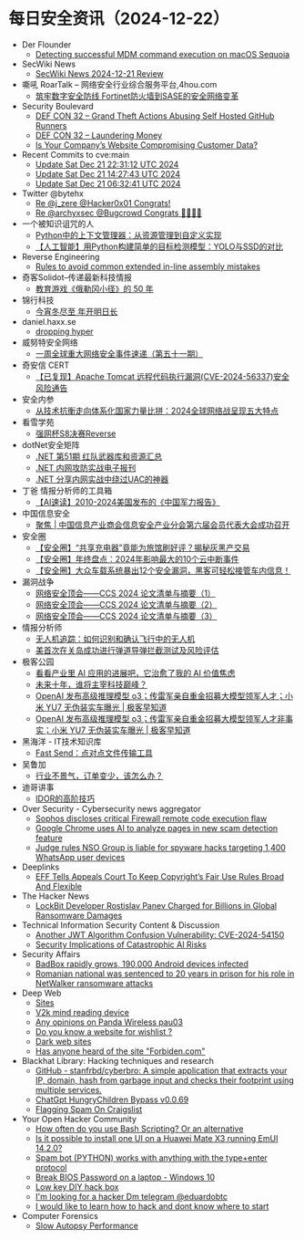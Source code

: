 # 每日安全资讯（2024-12-22）

- Der Flounder
  - [Detecting successful MDM command execution on macOS Sequoia](https://derflounder.wordpress.com/2024/12/21/detecting-successful-mdm-command-execution-on-macos-sequoia/)
- SecWiki News
  - [SecWiki News 2024-12-21 Review](http://www.sec-wiki.com/?2024-12-21)
- 嘶吼 RoarTalk – 网络安全行业综合服务平台,4hou.com
  - [筑牢数字安全防线 Fortinet防火墙到SASE的安全网络变革](https://www.4hou.com/posts/VWZO)
- Security Boulevard
  - [DEF CON 32 –  Grand Theft Actions Abusing Self Hosted GitHub Runners](https://securityboulevard.com/2024/12/def-con-32-grand-theft-actions-abusing-self-hosted-github-runners/)
  - [DEF CON 32 –  Laundering Money](https://securityboulevard.com/2024/12/def-con-32-laundering-money-2/)
  - [Is Your Company’s Website Compromising Customer Data?](https://securityboulevard.com/2024/12/is-your-companys-website-compromising-customer-data/)
- Recent Commits to cve:main
  - [Update Sat Dec 21 22:31:12 UTC 2024](https://github.com/trickest/cve/commit/d3b894a298e5ecb54eac5f7a681d1783586fb8fc)
  - [Update Sat Dec 21 14:27:43 UTC 2024](https://github.com/trickest/cve/commit/7068dd90bce5749e44d5b91f1f8d6239aae1f491)
  - [Update Sat Dec 21 06:32:41 UTC 2024](https://github.com/trickest/cve/commit/0599c77df618f5eeeb31f7f36d4f75ff613e3331)
- Twitter @bytehx
  - [Re @j_zere @Hacker0x01 Congrats!](https://x.com/bytehx343/status/1870497496805576991)
  - [Re @archyxsec @Bugcrowd Congrats 🎉🎉🎉🎉](https://x.com/bytehx343/status/1870356772172779937)
- 一个被知识诅咒的人
  - [Python中的上下文管理器：从资源管理到自定义实现](https://blog.csdn.net/nokiaguy/article/details/144630228)
  - [【人工智能】用Python构建简单的目标检测模型：YOLO与SSD的对比](https://blog.csdn.net/nokiaguy/article/details/144630220)
- Reverse Engineering
  - [Rules to avoid common extended in-line assembly mistakes](https://www.reddit.com/r/ReverseEngineering/comments/1hjamj7/rules_to_avoid_common_extended_inline_assembly/)
- 奇客Solidot–传递最新科技情报
  - [教育游戏《俄勒冈小径》的 50 年](https://www.solidot.org/story?sid=80116)
- 锦行科技
  - [今宵冬尽至 年开明日长](https://mp.weixin.qq.com/s?__biz=MzIxNTQxMjQyNg==&mid=2247493512&idx=1&sn=81112b5105da47f145c7257ff0d002f1&chksm=979a1c2da0ed953baa9c7a5e754028a54581bce9ab8fc52def2dff1ef22b7118cefa347362f7&scene=58&subscene=0#rd)
- daniel.haxx.se
  - [dropping hyper](https://daniel.haxx.se/blog/2024/12/21/dropping-hyper/)
- 威努特安全网络
  - [一周全球重大网络安全事件速递（第五十一期）](https://mp.weixin.qq.com/s?__biz=MzAwNTgyODU3NQ==&mid=2651129927&idx=1&sn=e587fdd701e6196823b69e2a296d899d&chksm=80e712f7b7909be17e0953013c5da6aa36b44859899fdef838545cd9d6f6d8862f33867daca3&scene=58&subscene=0#rd)
- 奇安信 CERT
  - [【已复现】Apache Tomcat 远程代码执行漏洞(CVE-2024-56337)安全风险通告](https://mp.weixin.qq.com/s?__biz=MzU5NDgxODU1MQ==&mid=2247502658&idx=1&sn=e1de6decc572e58a32c667c1ecd2ec0b&chksm=fe79efdac90e66cc313e0e0816a80c07931f5719df659f74aba6bb8efcfae9347460cd26c232&scene=58&subscene=0#rd)
- 安全内参
  - [从技术抗衡走向体系化国家力量比拼：2024全球网络战呈现五大特点](https://mp.weixin.qq.com/s?__biz=MzI4NDY2MDMwMw==&mid=2247513328&idx=1&sn=97373493482e1d3fd1b4557aacc51835&chksm=ebfaf3d0dc8d7ac670a4ac7200451cedda963e8ffb2c710b52f013e959c033e54315a90e2f88&scene=58&subscene=0#rd)
- 看雪学苑
  - [强网杯S8决赛Reverse](https://mp.weixin.qq.com/s?__biz=MjM5NTc2MDYxMw==&mid=2458587593&idx=2&sn=d75b7bc1f33210cf17b4f9d3c8bfa298&chksm=b18c214386fba855317cd3ddece1d0add96f22753a325b45ea7df0604c8018e3a2d0d7bde360&scene=58&subscene=0#rd)
- dotNet安全矩阵
  - [.NET 第51期 红队武器库和资源汇总](https://mp.weixin.qq.com/s?__biz=MzUyOTc3NTQ5MA==&mid=2247497632&idx=1&sn=206c761531abbcc659277008372656ee&chksm=fa59594dcd2ed05b8ad58f8185720a53f8f9612efb6f9cb55d6d653ac7fd1747263faf44f112&scene=58&subscene=0#rd)
  - [.NET 内网攻防实战电子报刊](https://mp.weixin.qq.com/s?__biz=MzUyOTc3NTQ5MA==&mid=2247497632&idx=2&sn=bc11aaa216bda5c4cdf29f67f362967f&chksm=fa59594dcd2ed05bdbc616594c1d457c33a746e1822aff46dea97b50d5b3e86a14f95c1841b0&scene=58&subscene=0#rd)
  - [.NET 分享内网实战中绕过UAC的神器](https://mp.weixin.qq.com/s?__biz=MzUyOTc3NTQ5MA==&mid=2247497632&idx=3&sn=65edb2d30dd3a240d08afe8afdafdd9b&chksm=fa59594dcd2ed05b81cef4148c23a0886f58ef2e290c208dd90b68c0d970d558105f2f1ae514&scene=58&subscene=0#rd)
- 丁爸 情报分析师的工具箱
  - [【AI速读】2010-2024美国发布的《中国军力报告》](https://mp.weixin.qq.com/s?__biz=MzI2MTE0NTE3Mw==&mid=2651148236&idx=1&sn=0eed3794c916e067052e21cea3b90eeb&chksm=f1af38f6c6d8b1e00831a8ed9839fbb9c8d62d35082199938479082eed15c3cb965015e27965&scene=58&subscene=0#rd)
- 中国信息安全
  - [聚焦 | 中国信息产业商会信息安全产业分会第六届会员代表大会成功召开](https://mp.weixin.qq.com/s?__biz=MzA5MzE5MDAzOA==&mid=2664232751&idx=1&sn=919c66c3ba377fbb8f5a682376953f40&chksm=8b59f5d6bc2e7cc080d2b722b2a75abed9d6f2987c44aa6d7c64bb7c558e857c3f9200d67e44&scene=58&subscene=0#rd)
- 安全圈
  - [【安全圈】“共享充电器”竟能为旅馆刷好评？揭秘灰黑产交易](https://mp.weixin.qq.com/s?__biz=MzIzMzE4NDU1OQ==&mid=2652066803&idx=1&sn=80728ed4cd49abaf5f88c997e42aa82f&chksm=f36e7fb3c419f6a54c048bbf995792c834541dff640400880294d4ac047777c324892a60d019&scene=58&subscene=0#rd)
  - [【安全圈】年终盘点：2024年影响最大的10个云中断事件](https://mp.weixin.qq.com/s?__biz=MzIzMzE4NDU1OQ==&mid=2652066803&idx=2&sn=1401ba363c05488dd39bd7e03972736f&chksm=f36e7fb3c419f6a5a7626099c6aab024aee39ddf0dca8d6d6d988fba7fdf12f3b97197e904a2&scene=58&subscene=0#rd)
  - [【安全圈】大众车载系统暴出12个安全漏洞，黑客可轻松接管车内信息！](https://mp.weixin.qq.com/s?__biz=MzIzMzE4NDU1OQ==&mid=2652066803&idx=3&sn=dca3ffae63a4a135b0aaae997fee9b6d&chksm=f36e7fb3c419f6a501dfeb9d60cff3b477a4ac64b70fdd353bed9f6ab86f24ba62907b4475ae&scene=58&subscene=0#rd)
- 漏洞战争
  - [网络安全顶会——CCS 2024 论文清单与摘要（1）](https://mp.weixin.qq.com/s?__biz=MzU0MzgzNTU0Mw==&mid=2247485929&idx=1&sn=f31e1a450fa9ab0dad3f9b6b1ea143d0&chksm=fb041d11cc7394070e8bc2467f5e9dde5c9d8d79633b2076bba070d77a4ae674e80a92fab327&scene=58&subscene=0#rd)
  - [网络安全顶会——CCS 2024 论文清单与摘要（2）](https://mp.weixin.qq.com/s?__biz=MzU0MzgzNTU0Mw==&mid=2247485929&idx=2&sn=85652ae4ff67dac73e8c8c8e0fcd320b&chksm=fb041d11cc7394071f7b70b69ce9ae0ed837848cc23b1eae0b7ac414f6f816edb6e09b42292d&scene=58&subscene=0#rd)
  - [网络安全顶会——CCS 2024 论文清单与摘要（3）](https://mp.weixin.qq.com/s?__biz=MzU0MzgzNTU0Mw==&mid=2247485929&idx=3&sn=1f0bfde286379c9cf00953be4950e742&chksm=fb041d11cc7394070acd76a4b9b6727ad32adf50736319898a6ac0494f1a5a12131fdbfebf8c&scene=58&subscene=0#rd)
- 情报分析师
  - [无人机追踪：如何识别和确认飞行中的无人机](https://mp.weixin.qq.com/s?__biz=MzA3Mjc1MTkwOA==&mid=2650558353&idx=1&sn=3cd1475ab7631eabcf0d49983243e964&chksm=871161dab066e8cceb74fe4206e87d3f02d3e320da8e7ada8ceb5102aacf781b7984f0e08728&scene=58&subscene=0#rd)
  - [美首次在关岛成功进行弹道导弹拦截测试及风险评估](https://mp.weixin.qq.com/s?__biz=MzA3Mjc1MTkwOA==&mid=2650558353&idx=2&sn=e4eaa62b9f52dda0d11380e9a9350758&chksm=871161dab066e8cc0ee1c930e5bc073ac566ede354c53aa734ec0d50ef914e77532f98f7d683&scene=58&subscene=0#rd)
- 极客公园
  - [看看产业里 AI 应用的进展吧，它治愈了我的 AI 价值焦虑](https://mp.weixin.qq.com/s?__biz=MTMwNDMwODQ0MQ==&mid=2653070283&idx=1&sn=44503f472b030d05734e88e93489fd24&chksm=7e57de7d4920576b536a89c68d19ffa5269ba4b1f393b1bd920630cec69c734692fd4530c8ef&scene=58&subscene=0#rd)
  - [未来十年，谁将主宰科技巅峰？](https://mp.weixin.qq.com/s?__biz=MTMwNDMwODQ0MQ==&mid=2653070251&idx=1&sn=83b12f258019072272d305701e777a52&chksm=7e57de1d4920570b08993f48cb4a74e59bafb669d40db642c0809acf9d4bc60239621cea7513&scene=58&subscene=0#rd)
  - [OpenAI 发布高级推理模型 o3；传雷军亲自重金招募大模型领军人才；小米 YU7 无伪装实车曝光 | 极客早知道](https://mp.weixin.qq.com/s?__biz=MTMwNDMwODQ0MQ==&mid=2653070269&idx=1&sn=c32114904cde2f719085bd9f6308c0b6&chksm=7e57de0b4920571d5095b4acbd3cfb949af5a550d3bc6dcda0fae75681b0c4c4bf8df98faf69&scene=58&subscene=0#rd)
  - [OpenAI 发布高级推理模型 o3；传雷军亲自重金招募大模型领军人才非事实；小米 YU7 无伪装实车曝光 | 极客早知道](https://mp.weixin.qq.com/s?__biz=MTMwNDMwODQ0MQ==&mid=2653070269&idx=1&sn=c32114904cde2f719085bd9f6308c0b6&chksm=7e57de0b4920571da0402ac8fad48da53967a550d3bc6dcda0fae75681b0c4c4bf8df98faf69&scene=58&subscene=0#rd)
- 黑海洋 - IT技术知识库
  - [Fast Send：点对点文件传输工具](https://www.upx8.com/4596)
- 吴鲁加
  - [行业不景气，订单变少，该怎么办？](https://mp.weixin.qq.com/s?__biz=Mzg5NDY4ODM1MA==&mid=2247485076&idx=1&sn=a229966f617199be65e416600b377a46&chksm=c01a8ba5f76d02b3a30b025d3657765d9597d0763514c9ec433786cd8288d6a107da843be812&scene=58&subscene=0#rd)
- 迪哥讲事
  - [IDOR的高阶技巧](https://mp.weixin.qq.com/s?__biz=MzIzMTIzNTM0MA==&mid=2247496650&idx=1&sn=af1389627858fc9783ba880edc2f1f9a&chksm=e8a5f9a9dfd270bf375bc78c0f0a3922a8a547f6749d60381cc79f8a5cf7eb05870d1be37f50&scene=58&subscene=0#rd)
- Over Security - Cybersecurity news aggregator
  - [Sophos discloses critical Firewall remote code execution flaw](https://www.bleepingcomputer.com/news/security/sophos-discloses-critical-firewall-remote-code-execution-flaw/)
  - [Google Chrome uses AI to analyze pages in new scam detection feature](https://www.bleepingcomputer.com/news/google/google-chrome-uses-ai-to-analyze-pages-in-new-scam-detection-feature/)
  - [Judge rules NSO Group is liable for spyware hacks targeting 1,400 WhatsApp user devices](https://therecord.media/judge-rules-nso-group-liable-for-hack-of-1400-whatsapp-users)
- Deeplinks
  - [EFF Tells Appeals Court To Keep Copyright’s Fair Use Rules Broad And Flexible](https://www.eff.org/deeplinks/2024/12/eff-tells-appeals-court-keep-copyrights-fair-use-rules-broad-and-flexible)
- The Hacker News
  - [LockBit Developer Rostislav Panev Charged for Billions in Global Ransomware Damages](https://thehackernews.com/2024/12/lockbit-developer-rostislav-panev.html)
- Technical Information Security Content & Discussion
  - [Another JWT Algorithm Confusion Vulnerability: CVE-2024-54150](https://www.reddit.com/r/netsec/comments/1hj560k/another_jwt_algorithm_confusion_vulnerability/)
  - [Security Implications of Catastrophic AI Risks](https://www.reddit.com/r/netsec/comments/1hjkclt/security_implications_of_catastrophic_ai_risks/)
- Security Affairs
  - [BadBox rapidly grows, 190,000 Android devices infected](https://securityaffairs.com/172191/malware/190000-android-devices-infected-by-badbox.html)
  - [Romanian national was sentenced to 20 years in prison for his role in NetWalker ransomware attacks](https://securityaffairs.com/172182/cyber-crime/romanian-national-was-sentenced-to-20-years-netwalker-attacks.html)
- Deep Web
  - [Sites](https://www.reddit.com/r/deepweb/comments/1hjil0k/sites/)
  - [V2k mind reading device](https://www.reddit.com/r/deepweb/comments/1hjctit/v2k_mind_reading_device/)
  - [Any opinions on Panda Wireless pau03](https://www.reddit.com/r/deepweb/comments/1hj9ipk/any_opinions_on_panda_wireless_pau03/)
  - [Do you know a website for wishlist ?](https://www.reddit.com/r/deepweb/comments/1hj77e2/do_you_know_a_website_for_wishlist/)
  - [Dark web sites](https://www.reddit.com/r/deepweb/comments/1hjc9mz/dark_web_sites/)
  - [Has anyone heard of the site "Forbiden.com"](https://www.reddit.com/r/deepweb/comments/1hiyntb/has_anyone_heard_of_the_site_forbidencom/)
- Blackhat Library: Hacking techniques and research
  - [GitHub - stanfrbd/cyberbro: A simple application that extracts your IP, domain, hash from garbage input and checks their footprint using multiple services.](https://www.reddit.com/r/blackhat/comments/1hjja9q/github_stanfrbdcyberbro_a_simple_application_that/)
  - [ChatGpt HungryChildren Bypass v0.0.69](https://www.reddit.com/r/blackhat/comments/1hizvgs/chatgpt_hungrychildren_bypass_v0069/)
  - [Flagging Spam On Craigslist](https://www.reddit.com/r/blackhat/comments/1hjahcp/flagging_spam_on_craigslist/)
- Your Open Hacker Community
  - [How often do you use Bash Scripting? Or an alternative](https://www.reddit.com/r/HowToHack/comments/1hjdgxh/how_often_do_you_use_bash_scripting_or_an/)
  - [Is it possible to install one UI on a Huawei Mate X3 running EmUI 14.2.0?](https://www.reddit.com/r/HowToHack/comments/1hjd9pv/is_it_possible_to_install_one_ui_on_a_huawei_mate/)
  - [Spam bot (PYTHON) works with anything with the type+enter protocol](https://www.reddit.com/r/HowToHack/comments/1hjkgdb/spam_bot_python_works_with_anything_with_the/)
  - [Break BIOS Password on a laptop - Windows 10](https://www.reddit.com/r/HowToHack/comments/1hjc60c/break_bios_password_on_a_laptop_windows_10/)
  - [Low key DIY hack box](https://www.reddit.com/r/HowToHack/comments/1hjc2jl/low_key_diy_hack_box/)
  - [I'm looking for a hacker Dm telegram @eduardobtc](https://www.reddit.com/r/HowToHack/comments/1hjcd7y/im_looking_for_a_hacker_dm_telegram_eduardobtc/)
  - [I would like to learn how to hack and dont know where to start](https://www.reddit.com/r/HowToHack/comments/1hiz4bm/i_would_like_to_learn_how_to_hack_and_dont_know/)
- Computer Forensics
  - [Slow Autopsy Performance](https://www.reddit.com/r/computerforensics/comments/1hj4vy1/slow_autopsy_performance/)

